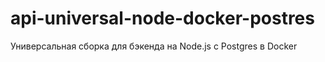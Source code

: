 # api-universal-node-docker-postres
Универсальная сборка для бэкенда на Node.js c Postgres в Docker
